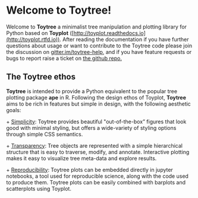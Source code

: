 # Welcome to Toytree!


<!-- Welcome to <span style="color:rgba(20%,65%,65%)">**Toytree**</span> a minimalist tree manipulation and plotting library for Python based on <span style="color:rgba(98%,55%,38%)">**Toyplot**</span> ([http://toyplot.readthedocs.io](http://toyplot.rtfd.io)).  -->
Welcome to **Toytree** a minimalist tree manipulation and plotting library for Python based on **Toyplot** ([http://toyplot.readthedocs.io](http://toyplot.rtfd.io)). 
After reading the documentation if you have further questions about usage or want to contribute to the Toytree code please join the discussion on [gitter.im/toytree-help](https://gitter.im/toytree-help/Lobby), and if you have feature requests or bugs to report raise a ticket on [the github repo.](http://github.com/eaton-lab/toytree)


## The Toytree ethos

**Toytree** is intended to provide a Python equivalent to the popular tree plotting package **ape** in R. Following the design ethos of Toyplot, **Toytree** aims to be
rich in features but simple in design, with the following aesthetic goals:

<p></p>
+ <span style="text-decoration:underline;">Simplicity</span>: Toytree provides beautiful "out-of-the-box” figures that look good with minimal styling, but offers a wide-variety of styling options through simple CSS semantics. 

<p></p>
+ <span style="text-decoration:underline;">Transparency</span>: Tree objects are represented with a simple hierarchical structure that is easy to traverse, modify, and annotate. Interactive plotting makes it easy to visualize tree meta-data and 
explore results. 

<!-- You can access and download the raw data (newick file) from a Toytree HTML figure by simply clicking on the file and selecting download. -->

<p></p>
+ <span style="text-decoration:underline;">Reproducibility</span>: Toytree plots can be embedded directly in jupyter notebooks, a tool used for reproducible science, 
along with the code used to produce them. Toytree plots can be easily combined 
with barplots and scatterplots using Toyplot. 

<!-- 
## Jupyter notebooks
If you are not familiar with jupyter-notebooks the best way to get started is to give one a try. You can try out Toytree without having to install anything by clicking the binder link below which will start up a jupyter-notebook running in the cloud with Toytree installed (it may take a minute to load): [![Binder](http://mybinder.org/badge.svg)](http://mybinder.org:/repo/eaton-lab/toytree) 


## Example gallery

... -->